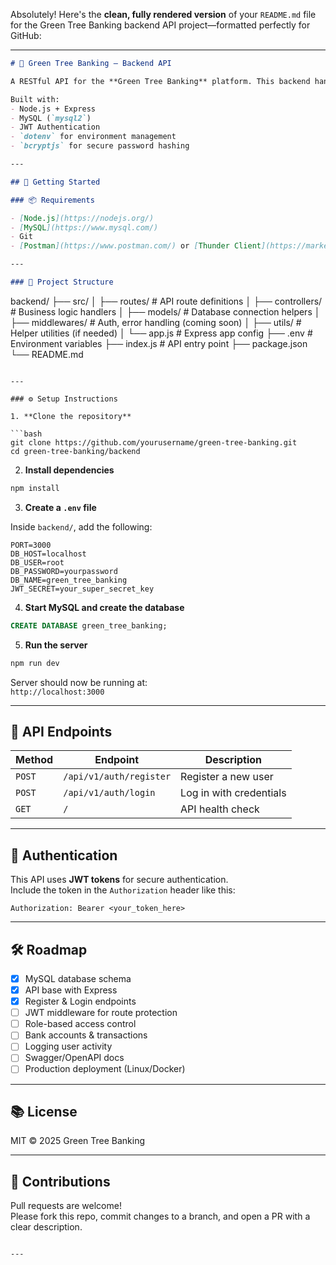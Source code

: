 Absolutely! Here's the **clean, fully rendered version** of your `README.md` file for the Green Tree Banking backend API project—formatted perfectly for GitHub:

---

```markdown
# 🌿 Green Tree Banking – Backend API

A RESTful API for the **Green Tree Banking** platform. This backend handles user authentication, account management, and secure transaction processing for a fictional banking application.

Built with:
- Node.js + Express
- MySQL (`mysql2`)
- JWT Authentication
- `dotenv` for environment management
- `bcryptjs` for secure password hashing

---

## 🚀 Getting Started

### 📦 Requirements

- [Node.js](https://nodejs.org/)
- [MySQL](https://www.mysql.com/)
- Git
- [Postman](https://www.postman.com/) or [Thunder Client](https://marketplace.visualstudio.com/items?itemName=rangav.vscode-thunder-client) for testing

---

### 📁 Project Structure

```
backend/
├── src/
│   ├── routes/            # API route definitions
│   ├── controllers/       # Business logic handlers
│   ├── models/            # Database connection helpers
│   ├── middlewares/       # Auth, error handling (coming soon)
│   ├── utils/             # Helper utilities (if needed)
│   └── app.js             # Express app config
├── .env                   # Environment variables
├── index.js               # API entry point
├── package.json
└── README.md
```

---

### ⚙️ Setup Instructions

1. **Clone the repository**

```bash
git clone https://github.com/yourusername/green-tree-banking.git
cd green-tree-banking/backend
```

2. **Install dependencies**

```bash
npm install
```

3. **Create a `.env` file**

Inside `backend/`, add the following:

```
PORT=3000
DB_HOST=localhost
DB_USER=root
DB_PASSWORD=yourpassword
DB_NAME=green_tree_banking
JWT_SECRET=your_super_secret_key
```

4. **Start MySQL and create the database**

```sql
CREATE DATABASE green_tree_banking;
```

5. **Run the server**

```bash
npm run dev
```

Server should now be running at:  
`http://localhost:3000`

---

## 🧪 API Endpoints

| Method | Endpoint                     | Description             |
|--------|------------------------------|-------------------------|
| `POST` | `/api/v1/auth/register`      | Register a new user     |
| `POST` | `/api/v1/auth/login`         | Log in with credentials |
| `GET`  | `/`                          | API health check        |

---

## 🔐 Authentication

This API uses **JWT tokens** for secure authentication.  
Include the token in the `Authorization` header like this:

```
Authorization: Bearer <your_token_here>
```

---

## 🛠️ Roadmap

- [x] MySQL database schema
- [x] API base with Express
- [x] Register & Login endpoints
- [ ] JWT middleware for route protection
- [ ] Role-based access control
- [ ] Bank accounts & transactions
- [ ] Logging user activity
- [ ] Swagger/OpenAPI docs
- [ ] Production deployment (Linux/Docker)

---

## 📚 License

MIT © 2025 Green Tree Banking

---

## 🤝 Contributions

Pull requests are welcome!  
Please fork this repo, commit changes to a branch, and open a PR with a clear description.
```

---